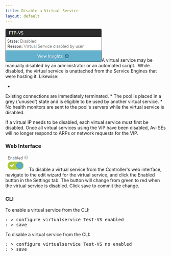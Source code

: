 ```yaml
---
title: Disable a Virtual Service
layout: default
---
```

<img src="img/Disabled1.png" alt="Disabled1" width="302" height="104">A virtual service may be manually disabled by an administrator or an automated script.  While disabled, the virtual service is unattached from the Service Engines that were hosting it. Likewise:

* 
Existing connections are immediately terminated.
* 
The pool is placed in a grey ('unused') state and is eligible to be used by another virtual service.
* 
No health monitors are sent to the pool's servers while the virtual service is disabled.

If a virtual IP needs to be disabled, each virtual service must first be disabled. Once all virtual services using the VIP have been disabled, Avi SEs will no longer respond to ARPs or network requests for the VIP.

### Web Interface

<img src="img/Disabled2.png" alt="Disabled2" width="74" height="52">To disable a virtual service from the Controller's web interface, navigate to the edit wizard for the virtual service, and click the Enabled button in the Settings tab. The button will change from green to red when the virtual service is disabled. Click save to commit the change.

### CLI

To enable a virtual service from the CLI:
<pre crayon="false">: &gt; configure virtualservice Test-VS enabled
: &gt; save</pre>

To disable a virtual service from the CLI:

<pre crayon="false">: &gt; configure virtualservice Test-VS no enabled
: &gt; save</pre>

 